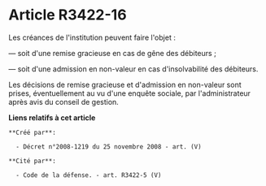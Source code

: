 # Article R3422-16

Les créances de l'institution peuvent faire l'objet :

― soit d'une remise gracieuse en cas de gêne des débiteurs ;

― soit d'une admission en non-valeur en cas d'insolvabilité des débiteurs.

Les décisions de remise gracieuse et d'admission en non-valeur sont prises, éventuellement au vu d'une enquête sociale, par
l'administrateur après avis du conseil de gestion.

**Liens relatifs à cet article**

	**Créé par**:

	  - Décret n°2008-1219 du 25 novembre 2008 - art. (V)

	**Cité par**:

	  - Code de la défense. - art. R3422-5 (V)
